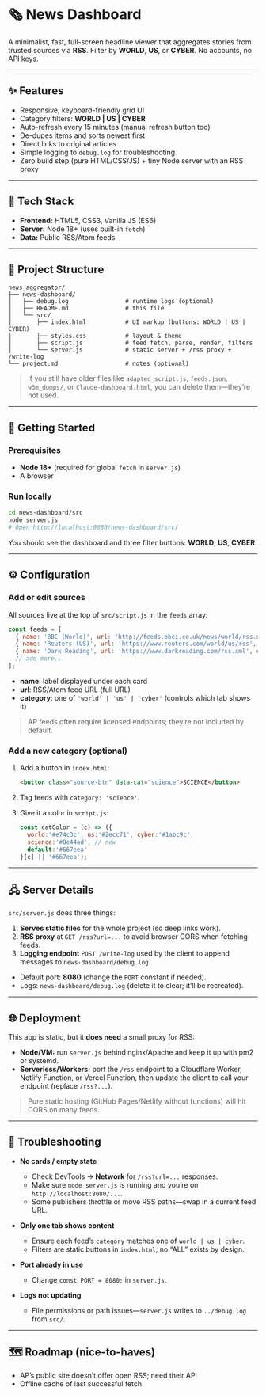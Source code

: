 # 🗞️ News Dashboard

A minimalist, fast, full-screen headline viewer that aggregates stories from trusted sources via **RSS**. Filter by **WORLD**, **US**, or **CYBER**. No accounts, no API keys.

---

## ✨ Features

* Responsive, keyboard-friendly grid UI
* Category filters: **WORLD | US | CYBER**
* Auto-refresh every 15 minutes (manual refresh button too)
* De-dupes items and sorts newest first
* Direct links to original articles
* Simple logging to `debug.log` for troubleshooting
* Zero build step (pure HTML/CSS/JS) + tiny Node server with an RSS proxy

---

## 🧰 Tech Stack

* **Frontend:** HTML5, CSS3, Vanilla JS (ES6)
* **Server:** Node 18+ (uses built-in `fetch`)
* **Data:** Public RSS/Atom feeds

---

## 📁 Project Structure

```
news_aggregator/
├── news-dashboard/
│   ├── debug.log                # runtime logs (optional)
│   ├── README.md                # this file
│   └── src/
│       ├── index.html           # UI markup (buttons: WORLD | US | CYBER)
│       ├── styles.css           # layout & theme
│       ├── script.js            # feed fetch, parse, render, filters
│       └── server.js            # static server + /rss proxy + /write-log
└── project.md                   # notes (optional)
```

> If you still have older files like `adapted_script.js`, `feeds.json`, `w3m_dumps/`, or `Claude-dashboard.html`, you can delete them—they’re not used.

---

## 🚀 Getting Started

### Prerequisites

* **Node 18+** (required for global `fetch` in `server.js`)
* A browser

### Run locally

```bash
cd news-dashboard/src
node server.js
# Open http://localhost:8080/news-dashboard/src/
```

You should see the dashboard and three filter buttons: **WORLD**, **US**, **CYBER**.

---

## ⚙️ Configuration

### Add or edit sources

All sources live at the top of `src/script.js` in the `feeds` array:

```js
const feeds = [
  { name: 'BBC (World)', url: 'http://feeds.bbci.co.uk/news/world/rss.xml', category: 'world' },
  { name: 'Reuters (US)', url: 'https://www.reuters.com/world/us/rss', category: 'us' },
  { name: 'Dark Reading', url: 'https://www.darkreading.com/rss.xml', category: 'cyber' },
  // add more...
];
```

* **name**: label displayed under each card
* **url**: RSS/Atom feed URL (full URL)
* **category**: one of `'world' | 'us' | 'cyber'` (controls which tab shows it)

> AP feeds often require licensed endpoints; they’re not included by default.

### Add a new category (optional)

1. Add a button in `index.html`:

   ```html
   <button class="source-btn" data-cat="science">SCIENCE</button>
   ```
2. Tag feeds with `category: 'science'`.
3. Give it a color in `script.js`:

   ```js
   const catColor = (c) => ({
     world:'#e74c3c', us:'#2ecc71', cyber:'#1abc9c',
     science:'#8e44ad', // new
     default:'#667eea'
   }[c] || '#667eea');
   ```

---

## 🖧 Server Details

`src/server.js` does three things:

1. **Serves static files** for the whole project (so deep links work).
2. **RSS proxy** at `GET /rss?url=...` to avoid browser CORS when fetching feeds.
3. **Logging endpoint** `POST /write-log` used by the client to append messages to `news-dashboard/debug.log`.

* Default port: **8080** (change the `PORT` constant if needed).
* Logs: `news-dashboard/debug.log` (delete it to clear; it’ll be recreated).

---

## 🌐 Deployment

This app is static, but it **does need** a small proxy for RSS:

* **Node/VM:** run `server.js` behind nginx/Apache and keep it up with pm2 or systemd.
* **Serverless/Workers:** port the `/rss` endpoint to a Cloudflare Worker, Netlify Function, or Vercel Function, then update the client to call your endpoint (replace `/rss?...`).

> Pure static hosting (GitHub Pages/Netlify without functions) will hit CORS on many feeds.

---

## 🧪 Troubleshooting

* **No cards / empty state**

  * Check DevTools → **Network** for `/rss?url=...` responses.
  * Make sure `node server.js` is running and you’re on `http://localhost:8080/...`.
  * Some publishers throttle or move RSS paths—swap in a current feed URL.

* **Only one tab shows content**

  * Ensure each feed’s `category` matches one of `world | us | cyber`.
  * Filters are static buttons in `index.html`; no “ALL” exists by design.

* **Port already in use**

  * Change `const PORT = 8080;` in `server.js`.

* **Logs not updating**

  * File permissions or path issues—`server.js` writes to `../debug.log` from `src/`.

---

## 🗺️ Roadmap (nice-to-haves)

* AP’s public site doesn’t offer open RSS; need their API
* Offline cache of last successful fetch